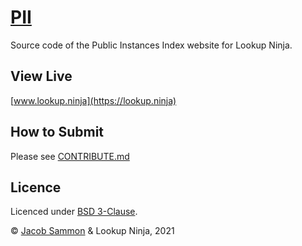 # [PII](https://lookup.ninja)
Source code of the Public Instances Index website for Lookup Ninja.

## View Live
[www.lookup.ninja](https://lookup.ninja)

## How to Submit
Please see [CONTRIBUTE.md](https://github.com/Lookup-Ninja/PII/blob/main/CONTRIBUTE.md)

## Licence
Licenced under [BSD 3-Clause](https://github.com/Lookup-Ninja/PII/blob/main/LICENSE).

&copy; [Jacob Sammon](mailto:js@eml.pm) & Lookup Ninja, 2021
